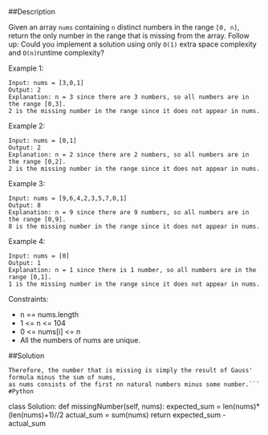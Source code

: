 ##Description

Given an array ```nums``` containing ```n``` distinct numbers in the range ```[0, n]```, return the only number in the range that is missing from the array.
Follow up: Could you implement a solution using only ```O(1)``` extra space complexity and ```O(n)```runtime complexity?

Example 1:
```
Input: nums = [3,0,1]
Output: 2
Explanation: n = 3 since there are 3 numbers, so all numbers are in the range [0,3]. 
2 is the missing number in the range since it does not appear in nums.
```
Example 2:
```
Input: nums = [0,1]
Output: 2
Explanation: n = 2 since there are 2 numbers, so all numbers are in the range [0,2].
2 is the missing number in the range since it does not appear in nums.
```
Example 3:
```
Input: nums = [9,6,4,2,3,5,7,0,1]
Output: 8
Explanation: n = 9 since there are 9 numbers, so all numbers are in the range [0,9].
8 is the missing number in the range since it does not appear in nums.
```
Example 4:
```
Input: nums = [0]
Output: 1
Explanation: n = 1 since there is 1 number, so all numbers are in the range [0,1].
1 is the missing number in the range since it does not appear in nums.
 ```

Constraints:
<ul>
<li>n == nums.length</li>
<li>1 <= n <= 104</li>
<li>0 <= nums[i] <= n</li>
<li>All the numbers of nums are unique.</li>
</ul>

##Solution
```We can compute the sum of nums in linear time, and by Gauss' formula, we can compute the sum of the first nn natural numbers in constant time. 
Therefore, the number that is missing is simply the result of Gauss' formula minus the sum of nums, 
as nums consists of the first nn natural numbers minus some number.```
#Python
```
class Solution:
    def missingNumber(self, nums):
        expected_sum = len(nums)*(len(nums)+1)//2
        actual_sum = sum(nums)
        return expected_sum - actual_sum
```
